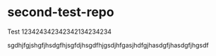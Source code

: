 # second-test-repo


Test 123424342342342134234234






sgdhjfgjshgfjhsdgfhjsgfdjhsgdfhjgsdjhfgasjhdfgjhasdgfjhasdgfjhgsdf